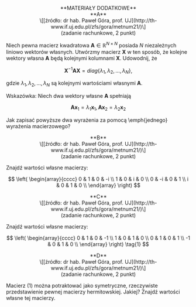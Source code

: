 <center>
**MATERIAŁY DODATKOWE**
</center>

<center>
**A**
</center>

<center>
\[[źródło: dr hab. Paweł Góra, prof. UJ](http://th-www.if.uj.edu.pl/zfs/gora/metnum21/)\]
</center>

<center>
(zadanie rachunkowe, 2 punkt)
</center>

Niech pewna macierz kwadratowa $\mathbf{A} \in \mathbb{R}^{N \times N}$ posiada $N$ niezależnych
liniowo wektorów własnych. Utwórzmy macierz $\mathbf{X}$ w ten sposób, że kolejne wektory własna $\mathbf{A}$
będą kolejnymi kolumnami $\mathbf{X}$. Udowodnij, że

$$
\mathbf{X}^{-1} \mathbf{A} \mathbf{X} = diag\{\lambda_{1}, \lambda_{2}, \ldots, \lambda_{N}\},
$$

gdzie $\lambda_{1}, \lambda_{2}, \ldots, \lambda_{N}$ są kolejnymi wartościami własnymi $\mathbf{A}$.

Wskazówka: Niech dwa wektory własne $\mathbf{A}$ spełniają

$$
\mathbf{A} \mathbf{x}_{1} = \lambda_{1} \mathbf{x}_{1}, \mathbf{A} \mathbf{x}_{2} = \lambda_{2} \mathbf{x}_{2}
$$

Jak zapisać powyższe dwa wyrażenia za pomocą \emph{jednego} wyrażenia macierzowego?

<center>
**B**
</center>

<center>
\[[źródło: dr hab. Paweł Góra, prof. UJ](http://th-www.if.uj.edu.pl/zfs/gora/metnum21/)\]
</center>

<center>
(zadanie rachunkowe, 2 punkt)
</center>

Znajdź wartości własne macierzy:

$$
\left(
\begin{array}{cccc}
 0 & 1 & 0 & -i \\
 1 & 0 & i & 0 \\
 0 & -i & 0 & 1 \\
 i & 0 & 1 & 0 \\
\end{array}
\right)
$$

<center>
**C**
</center>

<center>
\[[źródło: dr hab. Paweł Góra, prof. UJ](http://th-www.if.uj.edu.pl/zfs/gora/metnum21/)\]
</center>

<center>
(zadanie rachunkowe, 2 punkt)
</center>

Znajdź wartości własne macierzy:

$$
\left(
\begin{array}{cccc}
 0 & 1 & 0 & -1 \\
 1 & 0 & 1 & 0 \\
 0 & 1 & 0 & 1 \\
 -1 & 0 & 1 & 0 \\
\end{array}
\right) \tag{1}
$$

<center>
**D**
</center>

<center>
\[[źródło: dr hab. Paweł Góra, prof. UJ](http://th-www.if.uj.edu.pl/zfs/gora/metnum21/)\]
</center>

<center>
(zadanie rachunkowe, 2 punkt)
</center>

Macierz (1) można potraktować jako symetryczne, rzeczywiste przedstawienie pewnej
macierzy hermitowskiej. Jakiej? Znajdź wartości własne tej macierzy.
